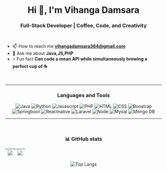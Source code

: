 <h1 align="center">Hi 👋, I'm Vihanga Damsara</h1>
<h3 align="center">Full-Stack Developer | Coffee, Code, and Creativity</h3>

<br/>

- 📫 How to reach me **vihangadamsara364@gmail.com**
- 💬 Ask me about **Java,JS,PHP**
- ⚡ Fun fact **Can code a mean API while simultaneously brewing a perfect cup of ☕**

<br/>



<div align="center">
  
   --- 
  
  <h3>Languages and Tools</h3>
  
  ![Java](https://img.icons8.com/?size=45&id=GPfHz0SM85FX&format=png&color=000000)
  ![Python](https://img.icons8.com/?size=45&id=13441&format=png&color=000000)
  ![Javascript](https://img.icons8.com/?size=45&id=108784&format=png&color=000000)
  ![PHP](https://img.icons8.com/?size=45&id=YrKoPXb4jv9l&format=png&color=000000)
  ![HTML](https://img.icons8.com/?size=45&id=20909&format=png&color=000000)
  ![CSS](https://img.icons8.com/?size=45&id=21278&format=png&color=000000)
  ![Boostrap](https://img.icons8.com/?size=45&id=g9mmSxx3SwAI&format=png&color=000000)
  ![Springboot](https://img.icons8.com/?size=45&id=90519&format=png&color=000000)
  ![Reactnative](https://img.icons8.com/?size=45&id=123603&format=png&color=000000)
  ![Laravel](https://img.icons8.com/?size=45&id=lRjcvhvtR81o&format=png&color=000000)
  ![Node](https://img.icons8.com/?size=45&id=hsPbhkOH4FMe&format=png&color=000000)
  ![Mysql](https://img.icons8.com/?size=45&id=UFXRpPFebwa2&format=png&color=000000)
  ![Mongo DB](https://img.icons8.com/?size=45&id=bosfpvRzNOG8&format=png&color=000000)
  
  ---
  
  <br/>


  ### :bar_chart: GitHub stats
  
   | ![](https://github-readme-stats.vercel.app/api?username=VihangaDa&show_icons=true&theme=tokyonight) | ![](https://github-readme-streak-stats.herokuapp.com/?user=VihangaDa&theme=tokyonight) |
   | --- | --- |
   
   ![Top Langs](https://github-readme-stats.vercel.app/api/top-langs/?username=VihangaDa&theme=tokyonight)

</div>

